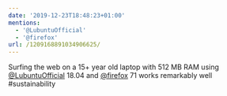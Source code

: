 ```yaml
---
date: '2019-12-23T18:48:23+01:00'
mentions:
  - '@LubuntuOfficial'
  - '@firefox'
url: /1209168891034906625/
---
```

Surfing the web on a 15+ year old laptop with 512 MB RAM using [@LubuntuOfficial](https://twitter.com/@LubuntuOfficial) 18.04 and [@firefox](https://twitter.com/@firefox) 71 works remarkably well #sustainability
